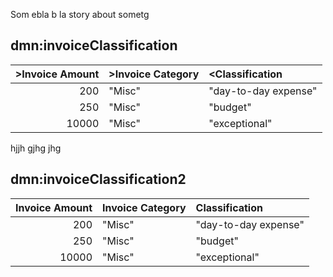 Som ebla b la story about sometg


## dmn:invoiceClassification
| >Invoice Amount| >Invoice Category| <Classification                    |
|---------------:|:-----------------|:-----------------------------------|
| 200            | "Misc"           |	"day-to-day expense"             |
| 250            | "Misc"           | "budget"                           |
| 10000          | "Misc"           | "exceptional"                      |

hjjh
gjhg
jhg

## dmn:invoiceClassification2
| Invoice Amount| Invoice Category| Classification                     |
|--------------:|:----------------|:-----------------------------------|
| 200           | "Misc"          |	"day-to-day expense"               |
| 250           | "Misc"          | "budget"                           |
| 10000         | "Misc"          | "exceptional"                      |


